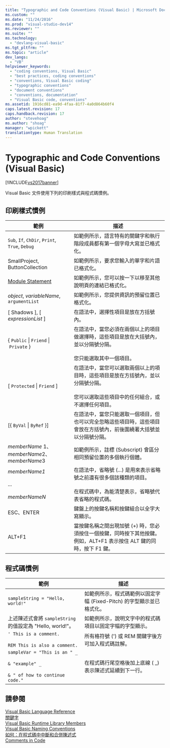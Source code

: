 ```yaml
---
title: "Typographic and Code Conventions (Visual Basic) | Microsoft Docs"
ms.custom: ""
ms.date: "11/24/2016"
ms.prod: "visual-studio-dev14"
ms.reviewer: ""
ms.suite: ""
ms.technology: 
  - "devlang-visual-basic"
ms.tgt_pltfrm: ""
ms.topic: "article"
dev_langs: 
  - "VB"
helpviewer_keywords: 
  - "coding conventions, Visual Basic"
  - "best practices, coding conventions"
  - "conventions, Visual Basic coding"
  - "typographic conventions"
  - "document conventions"
  - "conventions, documentation"
  - "Visual Basic code, conventions"
ms.assetid: 1916cd81-ea9d-4faa-81f7-4a0d864b60f4
caps.latest.revision: 17
caps.handback.revision: 17
author: "stevehoag"
ms.author: "shoag"
manager: "wpickett"
translationtype: Human Translation
---
```

# Typographic and Code Conventions (Visual Basic)
[!INCLUDE[vs2017banner](../../csharp/includes/vs2017banner.md)]

Visual Basic 文件使用下列的印刷樣式與程式碼慣例。  
  
## 印刷樣式慣例  
  
|範例|描述|  
|--------|--------|  
|`Sub`, `If`, `ChDir`, `Print`, `True`, `Debug`|如範例所示，語言特有的關鍵字和執行階段成員都有第一個字母大寫並已格式化。|  
|SmallProject, ButtonCollection|如範例所示，要求您輸入的單字和片語已格式化。|  
|[Module Statement](../../visual-basic/language-reference/statements/module-statement.md)|如範例所示，您可以按一下以移至其他說明頁的連結已格式化。|  
|*object*, *variableName*, `argumentList`|如範例所示，您提供資訊的預留位置已格式化。|  
|\[ Shadows \], \[ *expressionList* \]|在語法中，選擇性項目是放在方括號內。|  
|{ `Public` &#124; `Friend` &#124; `Private` }|在語法中，當您必須在兩個以上的項目做選擇時，這些項目是放在大括號內，並以分隔號分隔。<br /><br /> 您只能選取其中一個項目。|  
|\[ `Protected` &#124; `Friend` \]|在語法中，當您可以選取兩個以上的項目時，這些項目是放在方括號內，並以分隔號分隔。<br /><br /> 您可以選取這些項目中的任何組合，或不選擇任何項目。|  
|\[{ `ByVal` &#124; `ByRef` }\]|在語法中，當您只能選取一個項目，但也可以完全忽略這些項目時，這些項目會放在方括號內，前後圍繞著大括號並以分隔號分隔。|  
|*memberName* 1、*memberName*2、*memberName*3|如範例所示，註標 \(Subscript\) 會區分相同預留位置的多個執行個體。|  
|*memberName1*<br /><br /> ...<br /><br /> *memberNameN*|在語法中，省略號 \(...\) 是用來表示省略號之前還有很多個該種類的項目。<br /><br /> 在程式碼中，為能清楚表示，省略號代表省略的程式碼。|  
|ESC、ENTER|鍵盤上的按鍵名稱和按鍵組合以全字大寫顯示。|  
|ALT\+F1|當按鍵名稱之間出現加號 \(\+\) 時，您必須按住一個按鍵，同時按下其他按鍵。  例如，ALT\+F1 表示按住 ALT 鍵的同時，按下 F1 鍵。|  
  
## 程式碼慣例  
  
|範例|描述|  
|--------|--------|  
|`sampleString = "Hello, world!"`|如範例所示，程式碼範例以固定字幅 \(Fixed\-Pitch\) 的字型顯示並已格式化。|  
|上述陳述式會將 `sampleString` 的值設定為 "Hello, world\!"。|如範例所示，說明文字中的程式碼項目以固定字幅的字型顯示。|  
|`' This is a comment.`<br /><br /> `REM This is also a comment.`|所有格符號 \('\) 或 REM 關鍵字後方可加入程式碼註解。|  
|`sampleVar = "This is an " _`<br /><br /> `& "example" _`<br /><br /> `& " of how to continue code."`|在程式碼行尾空格後加上底線 \( \_\) 表示陳述式延續到下一行。|  
  
## 請參閱  
 [Visual Basic Language Reference](../../visual-basic/language-reference/index.md)   
 [關鍵字](../../visual-basic/language-reference/keywords/index.md)   
 [Visual Basic Runtime Library Members](../../visual-basic/language-reference/runtime-library-members.md)   
 [Visual Basic Naming Conventions](../../visual-basic/programming-guide/program-structure/naming-conventions.md)   
 [如何：在程式碼中中斷和合併陳述式](../../visual-basic/programming-guide/program-structure/how-to-break-and-combine-statements-in-code.md)   
 [Comments in Code](../../visual-basic/programming-guide/program-structure/comments-in-code.md)